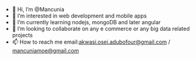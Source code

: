 - 👋 Hi, I’m @Mancunia
- 👀 I’m interested in web development and mobile apps
- 🌱 I’m currently learning nodejs, mongoDB and later angular
- 💞️ I’m looking to collaborate on any e commerce or any big data related projects 
- 📫 How to reach me email:akwasi.osei.adubofour@gmail.com / mancuniamoe@gmail.com

<!---
Mancunia/Mancunia is a ✨ special ✨ repository because its `README.md` (this file) appears on your GitHub profile.
You can click the Preview link to take a look at your changes.
--->
